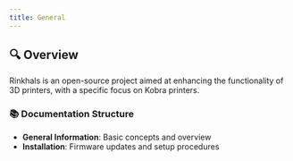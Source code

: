 ```yaml
---
title: General
---
```


## 🔍 Overview
Rinkhals is an open-source project aimed at enhancing the functionality of 3D printers, with a specific focus on Kobra printers.

### 📚 Documentation Structure

- **General Information**: Basic concepts and overview
- **Installation**: Firmware updates and setup procedures
